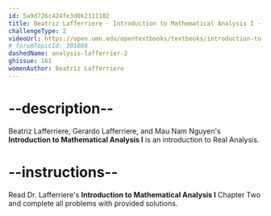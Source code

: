 ```yaml
---
id: 5a9d726c424fe3d0k2111102
title: Beatriz Lafferriere - Introduction to Mathematical Analysis I - Chapter 2
challengeType: 2
videoUrl: https://open.umn.edu/opentextbooks/textbooks/introduction-to-mathematical-analysis-i-second-edition
# forumTopicId: 301086
dashedName: analysis-lafferrier-2
ghissue: 161
womenAuthor: Beatriz Lafferriere 
---
```


# --description--

Beatriz Lafferriere, Gerardo Lafferriere, and Mau Nam Nguyen's __Introduction to Mathematical Analysis I__ is an introduction to Real Analysis.

# --instructions--

Read Dr. Lafferriere's __Introduction to Mathematical Analysis I__ Chapter Two and complete all problems with provided solutions.